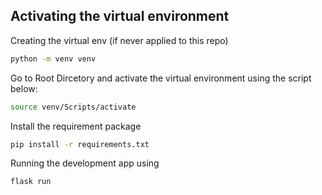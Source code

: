 ## Activating the virtual environment
Creating the virtual env (if never applied to this repo)
```bash
python -m venv venv
```
Go to Root Dircetory and activate the virtual environment using the script below:
```bash
source venv/Scripts/activate
```
Install the requirement package
```bash
pip install -r requirements.txt
```
Running the development app using
```bash
flask run
```
